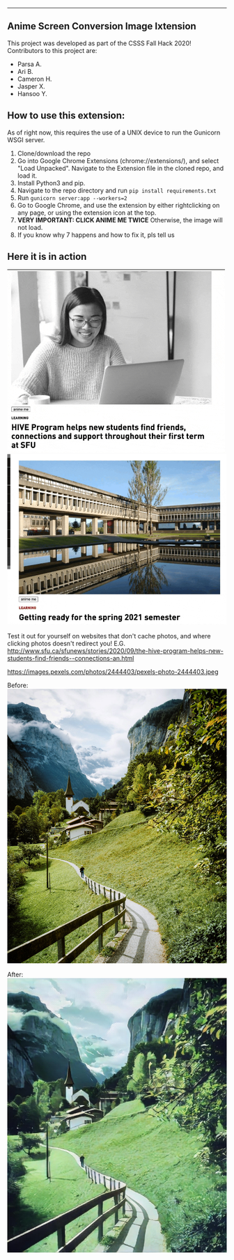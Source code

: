 --------------------------
Anime
Screen
Conversion
Image
Ixtension
--------------------------

This project was developed as part of the CSSS Fall Hack 2020!
Contributors to this project are:
- Parsa A.
- Ari B.
- Cameron H.
- Jasper X.
- Hansoo Y.

How to use this extension:
-----------------------------

As of right now, this requires the use of a UNIX device to run the Gunicorn WSGI server.

1. Clone/download the repo
2. Go into Google Chrome Extensions (chrome://extensions/), and select "Load Unpacked".
    Navigate to the Extension file in the cloned repo, and load it.
3. Install Python3 and pip.
4. Navigate to the repo directory and run
    ```pip install requirements.txt```
5. Run ```gunicorn server:app --workers=2```
6. Go to Google Chrome, and use the extension by either rightclicking on any page, or using the extension icon at the top.
7. **VERY IMPORTANT: CLICK ANIME ME TWICE**
    Otherwise, the image will not load.
8. If you know why 7 happens and how to fix it, pls tell us

Here it is in action
----
![image 1](images/sample1.gif)
![image 2](images/sample2.gif)


Test it out for yourself on websites that don't cache photos, and where clicking photos doesn't redirect you!
E.G.
http://www.sfu.ca/sfunews/stories/2020/09/the-hive-program-helps-new-students-find-friends--connections-an.html

https://images.pexels.com/photos/2444403/pexels-photo-2444403.jpeg

Before:
![Before](https://github.com/alhparsa/CSSS-Hackathon/blob/main/res/Landscape_Regular.jpeg?raw=true)

After:
![After](https://github.com/alhparsa/CSSS-Hackathon/blob/main/res/Landscape_Anime.jpeg?raw=true)
